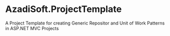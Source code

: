 # AzadiSoft.ProjectTemplate
A Project Template for creating Generic Repositor and Unit of Work Patterns in ASP.NET MVC Projects
